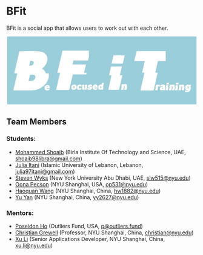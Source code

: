 # BFit

BFit is a social app that allows users to work out with each other.

<p align="center"><img src="assets/logo.jpg" width=500px></p>

## Team Members

### Students:

*	[Mohammed Shoaib](https://github.com/Mohammed-Shoaib) (Birla Institute Of Technology and Science, UAE, shoaib98libra@gmail.com)
*	[Julia Itani](https://github.com/Jules97) (Islamic University of Lebanon, Lebanon, julia97itani@gmail.com)
*	[Steven Wyks](https://github.com/slw515) (New York University Abu Dhabi, UAE, slw515@nyu.edu)
*	[Oona Pecson](https://github.com/piinkoon) (NYU Shanghai, USA, op531@nyu.edu)
*	[Haoquan Wang](https://github.com/KENNETH233) (NYU Shanghai, China, hw1882@nyu.edu)
*	[Yu Yan](https://github.com/Sonnyyy77) (NYU Shanghai, China, yy2627@nyu.edu)

### Mentors:

*	[Poseidon Ho](https://github.com/oi7) (Outliers Fund, USA, p@outliers.fund)
*	[Christian Grewell](https://github.com/clg236) (Professor, NYU Shanghai, China, christian@nyu.edu)
*	[Xu Li](https://github.com/xu-li) (Senior Applications Developer, NYU Shanghai, China, xu.li@nyu.edu)
